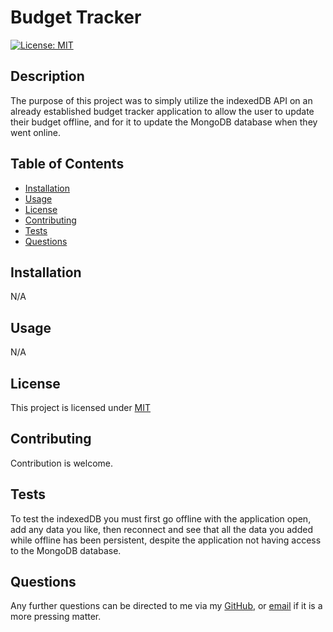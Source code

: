 # Budget Tracker

[![License: MIT](https://img.shields.io/badge/License-MIT-blue.svg)](https://opensource.org/licenses/MIT)

## Description

The purpose of this project was to simply utilize the indexedDB API on an already established budget tracker application to allow the user to update their budget offline, and for it to update the MongoDB database when they went online.
  
## Table of Contents
  
- [Installation](#Installation)
- [Usage](#Usage)
- [License](#License)
- [Contributing](#Contributing)
- [Tests](#Tests)
- [Questions](#Questions)
  
## Installation

N/A
  
## Usage

N/A
  
## License
  
This project is licensed under [MIT](https://opensource.org/licenses/MIT)
  
## Contributing

Contribution is welcome.
  
## Tests

To test the indexedDB you must first go offline with the application open, add any data you like, then reconnect and see that all the data you added while offline has been persistent, despite the application not having access to the MongoDB database.
  
## Questions
  
Any further questions can be directed to me via my [GitHub](https://github.com/TopGek99/), or [email](arowe890@gmail.com) if it is a more pressing matter.
